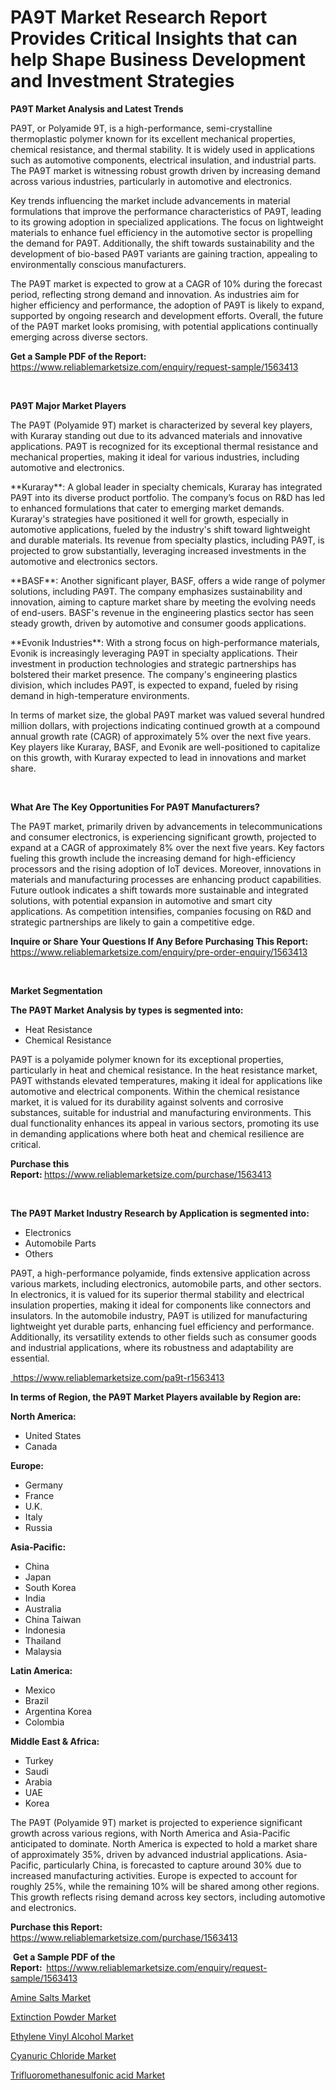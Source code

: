 <p><h1>PA9T Market Research Report Provides Critical Insights that can help Shape Business Development and Investment Strategies</h1></p><p><strong>PA9T Market Analysis and Latest Trends</strong></p>
<p><p>PA9T, or Polyamide 9T, is a high-performance, semi-crystalline thermoplastic polymer known for its excellent mechanical properties, chemical resistance, and thermal stability. It is widely used in applications such as automotive components, electrical insulation, and industrial parts. The PA9T market is witnessing robust growth driven by increasing demand across various industries, particularly in automotive and electronics.</p><p>Key trends influencing the market include advancements in material formulations that improve the performance characteristics of PA9T, leading to its growing adoption in specialized applications. The focus on lightweight materials to enhance fuel efficiency in the automotive sector is propelling the demand for PA9T. Additionally, the shift towards sustainability and the development of bio-based PA9T variants are gaining traction, appealing to environmentally conscious manufacturers.</p><p>The PA9T market is expected to grow at a CAGR of 10% during the forecast period, reflecting strong demand and innovation. As industries aim for higher efficiency and performance, the adoption of PA9T is likely to expand, supported by ongoing research and development efforts. Overall, the future of the PA9T market looks promising, with potential applications continually emerging across diverse sectors.</p></p>
<p><strong>Get a Sample PDF of the Report:&nbsp;</strong> <a href="https://www.reliablemarketsize.com/enquiry/request-sample/1563413?utm_campaign=1845&utm_medium=2&utm_source=Github&utm_content=ia&utm_term=02042025&utm_id=pa9t">https://www.reliablemarketsize.com/enquiry/request-sample/1563413</a></p>
<p>&nbsp;</p>
<p><strong>PA9T Major Market Players</strong></p>
<p><p>The PA9T (Polyamide 9T) market is characterized by several key players, with Kuraray standing out due to its advanced materials and innovative applications. PA9T is recognized for its exceptional thermal resistance and mechanical properties, making it ideal for various industries, including automotive and electronics.</p><p>**Kuraray**: A global leader in specialty chemicals, Kuraray has integrated PA9T into its diverse product portfolio. The company’s focus on R&D has led to enhanced formulations that cater to emerging market demands. Kuraray's strategies have positioned it well for growth, especially in automotive applications, fueled by the industry's shift toward lightweight and durable materials. Its revenue from specialty plastics, including PA9T, is projected to grow substantially, leveraging increased investments in the automotive and electronics sectors.</p><p>**BASF**: Another significant player, BASF, offers a wide range of polymer solutions, including PA9T. The company emphasizes sustainability and innovation, aiming to capture market share by meeting the evolving needs of end-users. BASF's revenue in the engineering plastics sector has seen steady growth, driven by automotive and consumer goods applications.</p><p>**Evonik Industries**: With a strong focus on high-performance materials, Evonik is increasingly leveraging PA9T in specialty applications. Their investment in production technologies and strategic partnerships has bolstered their market presence. The company's engineering plastics division, which includes PA9T, is expected to expand, fueled by rising demand in high-temperature environments.</p><p>In terms of market size, the global PA9T market was valued several hundred million dollars, with projections indicating continued growth at a compound annual growth rate (CAGR) of approximately 5% over the next five years. Key players like Kuraray, BASF, and Evonik are well-positioned to capitalize on this growth, with Kuraray expected to lead in innovations and market share.</p></p>
<p>&nbsp;</p>
<p><strong>What Are The Key Opportunities For PA9T Manufacturers?</strong></p>
<p><p>The PA9T market, primarily driven by advancements in telecommunications and consumer electronics, is experiencing significant growth, projected to expand at a CAGR of approximately 8% over the next five years. Key factors fueling this growth include the increasing demand for high-efficiency processors and the rising adoption of IoT devices. Moreover, innovations in materials and manufacturing processes are enhancing product capabilities. Future outlook indicates a shift towards more sustainable and integrated solutions, with potential expansion in automotive and smart city applications. As competition intensifies, companies focusing on R&D and strategic partnerships are likely to gain a competitive edge.</p></p>
<p><strong>Inquire or Share Your Questions If Any Before Purchasing This Report:</strong> <a href="https://www.reliablemarketsize.com/enquiry/pre-order-enquiry/1563413?utm_campaign=1845&utm_medium=2&utm_source=Github&utm_content=ia&utm_term=02042025&utm_id=pa9t">https://www.reliablemarketsize.com/enquiry/pre-order-enquiry/1563413</a></p>
<p>&nbsp;</p>
<p><strong>Market Segmentation</strong></p>
<p><strong>The PA9T Market Analysis by types is segmented into:</strong></p>
<p><ul><li>Heat Resistance</li><li>Chemical Resistance</li></ul></p>
<p><p>PA9T is a polyamide polymer known for its exceptional properties, particularly in heat and chemical resistance. In the heat resistance market, PA9T withstands elevated temperatures, making it ideal for applications like automotive and electrical components. Within the chemical resistance market, it is valued for its durability against solvents and corrosive substances, suitable for industrial and manufacturing environments. This dual functionality enhances its appeal in various sectors, promoting its use in demanding applications where both heat and chemical resilience are critical.</p></p>
<p><strong>Purchase this Report:&nbsp;</strong><a href="https://www.reliablemarketsize.com/purchase/1563413?utm_campaign=1845&utm_medium=2&utm_source=Github&utm_content=ia&utm_term=02042025&utm_id=pa9t">https://www.reliablemarketsize.com/purchase/1563413</a></p>
<p>&nbsp;</p>
<p><strong>The PA9T Market Industry Research by Application is segmented into:</strong></p>
<p><ul><li>Electronics</li><li>Automobile Parts</li><li>Others</li></ul></p>
<p><p>PA9T, a high-performance polyamide, finds extensive application across various markets, including electronics, automobile parts, and other sectors. In electronics, it is valued for its superior thermal stability and electrical insulation properties, making it ideal for components like connectors and insulators. In the automobile industry, PA9T is utilized for manufacturing lightweight yet durable parts, enhancing fuel efficiency and performance. Additionally, its versatility extends to other fields such as consumer goods and industrial applications, where its robustness and adaptability are essential.</p></p>
<p><a href="https://www.reliablemarketsize.com/pa9t-r1563413?utm_campaign=1845&utm_medium=2&utm_source=Github&utm_content=ia&utm_term=02042025&utm_id=pa9t">&nbsp;https://www.reliablemarketsize.com/pa9t-r1563413</a></p>
<p><strong>In terms of Region, the PA9T Market Players available by Region are:</strong></p>
<p>
    <p> <strong> North America: </strong>
        <ul>
            <li>United States</li>
            <li>Canada</li>
        </ul>
        </p> 
    <p> <strong> Europe: </strong>
        <ul>
            <li>Germany</li>
            <li>France</li>
            <li>U.K.</li>
            <li>Italy</li>
            <li>Russia</li>
        </ul>
        </p> 
    <p> <strong> Asia-Pacific: </strong>
        <ul>
            <li>China</li>
            <li>Japan</li>
            <li>South Korea</li>
            <li>India</li>
            <li>Australia</li>
            <li>China Taiwan</li>
            <li>Indonesia</li>
            <li>Thailand</li>
            <li>Malaysia</li>
        </ul>
        </p> 
    <p> <strong> Latin America: </strong>
        <ul>
            <li>Mexico</li>
            <li>Brazil</li>
            <li>Argentina Korea</li>
            <li>Colombia</li>
        </ul>
        </p> 
    <p> <strong> Middle East & Africa: </strong>
        <ul>
            <li>Turkey</li>
            <li>Saudi</li>
            <li>Arabia</li>
            <li>UAE</li>
            <li>Korea</li>
        </ul>
    </p>
    </p>
<p><p>The PA9T (Polyamide 9T) market is projected to experience significant growth across various regions, with North America and Asia-Pacific anticipated to dominate. North America is expected to hold a market share of approximately 35%, driven by advanced industrial applications. Asia-Pacific, particularly China, is forecasted to capture around 30% due to increased manufacturing activities. Europe is expected to account for roughly 25%, while the remaining 10% will be shared among other regions. This growth reflects rising demand across key sectors, including automotive and electronics.</p></p>
<p><strong>Purchase this Report: </strong><a href="https://www.reliablemarketsize.com/purchase/1563413?utm_campaign=1845&utm_medium=2&utm_source=Github&utm_content=ia&utm_term=02042025&utm_id=pa9t">https://www.reliablemarketsize.com/purchase/1563413</a></p>
<p>&nbsp;<strong>Get a Sample PDF of the Report:&nbsp;&nbsp;</strong><a href="https://www.reliablemarketsize.com/enquiry/request-sample/1563413?utm_campaign=1845&utm_medium=2&utm_source=Github&utm_content=ia&utm_term=02042025&utm_id=pa9t">https://www.reliablemarketsize.com/enquiry/request-sample/1563413</a></p>
<p><strong></strong></p>
<p><p><a href="https://github.com/naanaafranxu/Market-Research-Report-List-1/blob/main/amine-salts-market.md?utm_campaign=1845&utm_medium=2&utm_source=Github&utm_content=ia&utm_term=02042025&utm_id=pa9t">Amine Salts Market</a></p><p><a href="https://github.com/nyanikumchu/Market-Research-Report-List-1/blob/main/extinction-powder-market.md?utm_campaign=1845&utm_medium=2&utm_source=Github&utm_content=ia&utm_term=02042025&utm_id=pa9t">Extinction Powder Market</a></p><p><a href="https://github.com/suebabuhai/Market-Research-Report-List-1/blob/main/ethylene-vinyl-alcohol-market.md?utm_campaign=1845&utm_medium=2&utm_source=Github&utm_content=ia&utm_term=02042025&utm_id=pa9t">Ethylene Vinyl Alcohol Market</a></p><p><a href="https://github.com/papnider/Market-Research-Report-List-1/blob/main/cyanuric-chloride-market.md?utm_campaign=1845&utm_medium=2&utm_source=Github&utm_content=ia&utm_term=02042025&utm_id=pa9t">Cyanuric Chloride Market</a></p><p><a href="https://github.com/dagnewopus/Market-Research-Report-List-1/blob/main/trifluoromethanesulfonic-acid-market.md?utm_campaign=1845&utm_medium=2&utm_source=Github&utm_content=ia&utm_term=02042025&utm_id=pa9t">Trifluoromethanesulfonic acid Market</a></p></p>